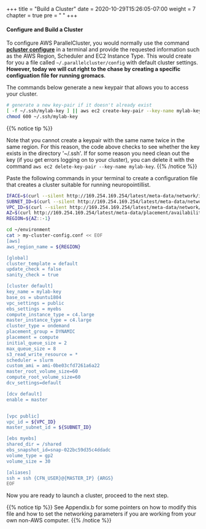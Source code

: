 +++
title = "Build a Cluster"
date = 2020-10-29T15:26:05-07:00
weight = 7
chapter = true
pre = "<b> </b>"
+++

#### Configure and Build a Cluster

To configure AWS ParallelCluster, you would normally use the command
[**pcluster
configure**](https://docs.aws.amazon.com/parallelcluster/latest/ug/getting-started-configuring-parallelcluster.html)
in a terminal and provide the requested information such as the AWS
Region, Scheduler and EC2 Instance Type. This would create for you a file called `~/.parallelcluster/config` with default cluster settings. **However, today we will cut right to the chase by creating a specific configuation file for running gromacs**.

The commands below generate a new keypair that allows you to access your cluster. 

```bash
# generate a new key-pair if it doesn't already exist
[ -f ~/.ssh/mylab-key ] || aws ec2 create-key-pair --key-name mylab-key --query KeyMaterial --output text > ~/.ssh/mylab-key
chmod 600 ~/.ssh/mylab-key

```

{{% notice tip %}}

Note that you cannot create a keypair with the same name twice in the
same region. For this reason, the code above checks to see whether the
key exists in the directory '~/.ssh'. If for some reason you need
clean out the key (if you get errors logging on to your cluster), you can  delete it with the command `aws ec2 delete-key-pair --key-name mylab-key`.
{{% /notice %}}


Paste the following commands in your terminal to create a
configuration file that creates a cluster suitable for running
neuropointillist. 


```bash
IFACE=$(curl --silent http://169.254.169.254/latest/meta-data/network/interfaces/macs/)
SUBNET_ID=$(curl --silent http://169.254.169.254/latest/meta-data/network/interfaces/macs/${IFACE}/subnet-id)
VPC_ID=$(curl --silent http://169.254.169.254/latest/meta-data/network/interfaces/macs/${IFACE}/vpc-id)
AZ=$(curl http://169.254.169.254/latest/meta-data/placement/availability-zone)
REGION=${AZ::-1}

cd ~/environment
cat > my-cluster-config.conf << EOF
[aws]
aws_region_name = ${REGION}

[global]
cluster_template = default
update_check = false
sanity_check = true

[cluster default]
key_name = mylab-key
base_os = ubuntu1804
vpc_settings = public
ebs_settings = myebs
compute_instance_type = c4.large
master_instance_type = c4.large
cluster_type = ondemand
placement_group = DYNAMIC
placement = compute
initial_queue_size = 2
max_queue_size = 8
s3_read_write_resource = *
scheduler = slurm
custom_ami = ami-0be03cfd7261a6a22
master_root_volume_size=60
compute_root_volume_size=60
dcv_settings=default

[dcv default]
enable = master


[vpc public]
vpc_id = ${VPC_ID}
master_subnet_id = ${SUBNET_ID}

[ebs myebs]
shared_dir = /shared
ebs_snapshot_id=snap-022bc59d35c4ddadc
volume_type = gp2
volume_size = 30

[aliases]
ssh = ssh {CFN_USER}@{MASTER_IP} {ARGS}
EOF
```

Now you are ready to launch a cluster, proceed to the next step.

{{% notice tip %}}
See Appendix.b for some pointers on how to modify 
this file and how to set the networking parameters if you are working 
from your own non-AWS computer. 
{{% /notice %}}

